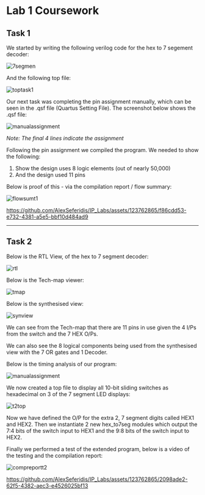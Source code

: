# Lab 1 Coursework #

## Task 1 ## 

We started by writing the following verilog code for the hex to 7 segement decoder:

![7segmen](task1/7seg_verilog.png)

And the following top file:

![toptask1](task1/top_verilog.png)

Our next task was completing the pin assignment manually, which can be seen in the .qsf file (Quartus Setting File). The screenshot below shows the .qsf file:

![manualassignment](task1/manualpinasignmentproof.PNG)

*Note: The final 4 lines indicate the assignment*

Following the pin assignment we compiled the program. We needed to show the following:

1. Show the design uses 8 logic elements (out of nearly 50,000)
2. And the design used 11 pins

Below is proof of this - via the compilation report / flow summary:

![flowsumt1](task1/flowsummarytask1.PNG)

https://github.com/AlexSeferidis/IP_Labs/assets/123762865/f86cdd53-e732-4381-a5e5-bbf10d484ad9



---
## Task 2 ##

Below is the RTL View, of the hex to 7 segment decoder:

![rtl](task2/rtlview.PNG)

Below is the Tech-map viewer:

![tmap](task2/techmapviewerpostmapping.PNG)

Below is the synthesised view:

![synview](task2/symthesisedview.PNG)

We can see from the Tech-map that there are 11 pins in use given the 4 I/Ps from the switch and the 7 HEX O/Ps.

We can also see the 8 logical components being used from the synthesised view with the 7 OR gates and 1 Decoder.

Below is the timing analysis of our program:

![manualassignment](task1/timing_analysis.PNG)

We now created a top file to display all 10-bit sliding switches as hexadecimal on 3 of the 7 segment LED displays:

![t2top](task2/task2top.PNG)

Now we have defined the O/P for the extra 2, 7 segment digits called HEX1 and HEX2. Then we instantiate 2 new hex_to7seg modules which output the 7:4 bits of the switch input to HEX1 and the 9:8 bits of the switch input to HEX2.

Finally we performed a test of the extended program, below is a video of the testing and the compilation report:

![compreportt2](task2/compilationreport.PNG)


https://github.com/AlexSeferidis/IP_Labs/assets/123762865/2098ade2-62f5-4382-aec3-e4526025bf13


